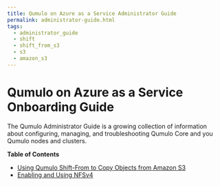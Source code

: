 ```yaml
---
title: Qumulo on Azure as a Service Administrator Guide
permalink: administrator-guide.html
tags:
  - administrator_guide
  - shift
  - shift_from_s3
  - s3
  - amazon_s3
---
```


# Qumulo on Azure as a Service Onboarding Guide
The Qumulo Administrator Guide is a growing collection of information about configuring, managing, and troubleshooting Qumulo Core and you Qumulo nodes and clusters.

**Table of Contents**
* [Using Qumulo Shift-From to Copy Objects from Amazon S3](/shift-from-s3.md)
* [Enabling and Using NFSv4](administrator_guide/nfs4.md)

